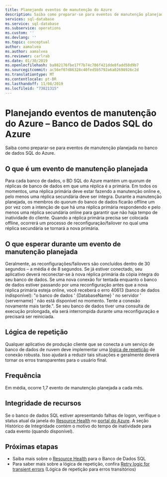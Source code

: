 ```yaml
---
title: Planejando eventos de manutenção do Azure
description: Saiba como preparar-se para eventos de manutenção planejada para o Banco de Dados SQL do Azure.
services: sql-database
ms.service: sql-database
ms.subservice: operations
ms.custom: ''
ms.devlang: ''
ms.topic: conceptual
author: aamalvea
ms.author: aamalvea
ms.reviewer: carlrab
ms.date: 01/30/2019
ms.openlocfilehash: ba882176fbe17f7b74c786f421dde8fadd58d9b7
ms.sourcegitcommit: ac56ef07d86328c40fed5b5792a6a02698926c2d
ms.translationtype: MT
ms.contentlocale: pt-BR
ms.lasthandoff: 11/08/2019
ms.locfileid: "73821315"
---
```

# <a name="planning-for-azure-maintenance-events-in-azure-sql-database"></a>Planejando eventos de manutenção do Azure – Banco de Dados SQL do Azure

Saiba como preparar-se para eventos de manutenção planejada no banco de dados SQL do Azure.

## <a name="what-is-a-planned-maintenance-event"></a>O que é um evento de manutenção planejada

Para cada banco de dados, o BD SQL do Azure mantém um quorum de réplicas de banco de dados em que uma réplica é a primária. Em todos os momentos, uma réplica primária deve estar fazendo a manutenção online e, pelo menos uma réplica secundária deve ser íntegra. Durante a manutenção planejada, os membros do quorum do banco de dados ficarão offline um por vez com a intenção de que há uma réplica primária respondendo e pelo menos uma réplica secundária online para garantir que não haja tempo de inatividade do cliente. Quando a réplica primária precisa ser colocada offline, ocorrerá um processo de reconfiguração/failover no qual uma réplica secundária se tornará a nova primária.  

## <a name="what-to-expect-during-a-planned-maintenance-event"></a>O que esperar durante um evento de manutenção planejada

Geralmente, as reconfigurações/failovers são concluídos dentro de 30 segundos – a média é de 8 segundos. Se já estiver conectado, seu aplicativo deverá reconectar-se à nova réplica primária da cópia íntegra do seu banco de dados. Se uma nova conexão for tentada enquanto o banco de dados estiver passando por uma reconfiguração antes que a nova réplica primária esteja online, você receberá o erro 40613 (banco de dados indisponível): "o banco de dados ' {DatabaseName} ' no servidor ' {servername} ' não está disponível no momento. Tente a conexão novamente mais tarde.". Se seu banco de dados tiver uma consulta de execução prolongada, ela será interrompida durante uma reconfiguração e precisará ser reiniciada.

## <a name="retry-logic"></a>Lógica de repetição

Qualquer aplicativo de produção cliente que se conecta a um serviço de banco de dados de nuvem deve implementar uma [lógica de repetição](sql-database-connectivity-issues.md#retry-logic-for-transient-errors) de conexão robusta. Isso ajudará a reduzir tais situações e geralmente deverá tornar os erros transparentes para o usuário final.

## <a name="frequency"></a>Frequência

Em média, ocorre 1,7 evento de manutenção planejada a cada mês.

## <a name="resource-health"></a>Integridade de recursos

Se o banco de dados SQL estiver apresentando falhas de logon, verifique o status atual da janela do [Resource Health](../service-health/resource-health-overview.md#get-started) no [portal do Azure](https://portal.azure.com). A seção Histórico de Integridade contém o motivo do tempo de inatividade para cada evento (quando disponível).


## <a name="next-steps"></a>Próximas etapas

- Saiba mais sobre o [Resource Health](sql-database-resource-health.md) para o Banco de Dados SQL
- Para saber mais sobre a lógica de repetição, confira [Retry logic for transient errors](sql-database-connectivity-issues.md#retry-logic-for-transient-errors) (Lógica de repetição para erros transitórios)
